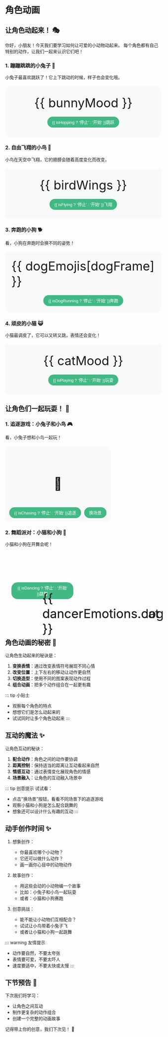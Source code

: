 # 角色动画

<script setup>
import { ref, onMounted } from 'vue'

// 小兔子状态
const bunnyPosition = ref(0)
const bunnyMood = ref('🐰')
const isHopping = ref(false)
let hopInterval

// 小鸟状态
const birdHeight = ref(0)
const birdWings = ref('🦅')
const isFlying = ref(false)
let flyInterval

// 小狗状态
const dogFrame = ref(0)
const dogEmojis = ['🐕', '🦮', '🐕', '🐩']
const isDogRunning = ref(false)
let runInterval

// 小猫状态
const catSize = ref(30)
const catRotation = ref(0)
const catMood = ref('😺')
const isPlaying = ref(false)
let playInterval

// 角色动画控制函数
function toggleHop() {
  isHopping.value = !isHopping.value
  if (isHopping.value) {
    hopInterval = setInterval(() => {
      // 添加水平移动
      const time = Date.now() / 300
      bunnyPosition.value = Math.sin(time) * 30
      // 水平位移
      const horizontalOffset = Math.cos(time) * 20
      bunnyMood.value = bunnyPosition.value > 0 ? '🐰' : '🐇'
      bunnyStyle.value = {
        transform: `translateY(${bunnyPosition.value}px) translateX(${horizontalOffset}px) rotate(${bunnyPosition.value}deg)`
      }
    }, 50)
  } else {
    clearInterval(hopInterval)
    bunnyPosition.value = 0
    bunnyStyle.value = { transform: 'none' }
  }
}

function toggleFly() {
  isFlying.value = !isFlying.value
  if (isFlying.value) {
    flyInterval = setInterval(() => {
      const time = Date.now() / 400
      birdHeight.value = Math.sin(time) * 40
      // 添加水平移动和旋转
      const horizontalOffset = Math.cos(time) * 30
      const rotation = Math.sin(time) * 15
      birdWings.value = birdHeight.value > 0 ? '🦅' : '🦢'
      birdStyle.value = {
        transform: `translateY(${birdHeight.value}px) translateX(${horizontalOffset}px) rotate(${rotation}deg)`
      }
    }, 50)
  } else {
    clearInterval(flyInterval)
    birdHeight.value = 0
    birdStyle.value = { transform: 'none' }
  }
}

function toggleRun() {
  isDogRunning.value = !isDogRunning.value
  if (isDogRunning.value) {
    runInterval = setInterval(() => {
      dogFrame.value = (dogFrame.value + 1) % dogEmojis.length
      // 添加弹跳效果
      const bounce = Math.abs(Math.sin(Date.now() / 200)) * 10
      const move = (Date.now() / 10) % 100
      dogStyle.value = {
        transform: `translateY(-${bounce}px) translateX(${move}px)`
      }
    }, 200)
  } else {
    clearInterval(runInterval)
    dogFrame.value = 0
    dogStyle.value = { transform: 'none' }
  }
}

function togglePlay() {
  isPlaying.value = !isPlaying.value
  if (isPlaying.value) {
    playInterval = setInterval(() => {
      const time = Date.now() / 300
      catSize.value = 30 + Math.sin(time) * 10
      catRotation.value = (catRotation.value + 10) % 360
      // 添加跳跃和移动
      const jump = Math.abs(Math.sin(time)) * 20
      const slide = Math.cos(time) * 15
      catMood.value = ['😺', '😸', '😺', '😹'][Math.floor(time) % 4]
      catStyle.value = {
        transform: `rotate(${catRotation.value}deg) translateY(-${jump}px) translateX(${slide}px)`,
        fontSize: catSize.value + 'px'
      }
    }, 50)
  } else {
    clearInterval(playInterval)
    catSize.value = 30
    catRotation.value = 0
    catMood.value = '😺'
    catStyle.value = { transform: 'none', fontSize: '30px' }
  }
}

// 清理定时器
onMounted(() => {
  return () => {
    clearInterval(hopInterval)
    clearInterval(flyInterval)
    clearInterval(runInterval)
    clearInterval(playInterval)
  }
})

// 互动场景状态
const scene = ref('garden') // garden, sky, playground
const isScenePlaying = ref(false)
let sceneInterval

// 小兔子和小鸟的追逐游戏
const bunnyX = ref(0)
const birdX = ref(200)
const bunnyY = ref(0)
const birdY = ref(-30)
const isChasing = ref(false)
let chaseInterval

// 小猫和小狗的舞蹈派对
const dancerPositions = ref({ cat: 0, dog: 180 })
const dancerEmotions = ref({ cat: '😺', dog: '🐕' })
const isDancing = ref(false)
let danceInterval

// 场景切换函数
function changeScene() {
  scene.value = {
    'garden': 'sky',
    'sky': 'playground',
    'playground': 'garden'
  }[scene.value]
}

// 追逐游戏控制
function toggleChase() {
  isChasing.value = !isChasing.value
  if (isChasing.value) {
    chaseInterval = setInterval(() => {
      const time = Date.now() / 300
      // 小兔子追逐路径更自然
      bunnyX.value = (bunnyX.value + 3) % 250
      bunnyY.value = Math.sin(time) * 20
      const bunnyRotation = Math.sin(time) * 10
      
      // 小鸟飞行路径更复杂
      birdX.value = (birdX.value + 4) % 250
      birdY.value = -30 + Math.sin(time * 1.5) * 30
      const birdRotation = Math.cos(time) * 15
      
      // 更新样式
      bunnyChaseStyle.value = {
        transform: `translate(${bunnyX.value}px, ${bunnyY.value}px) rotate(${bunnyRotation}deg)`
      }
      birdChaseStyle.value = {
        transform: `translate(${birdX.value}px, ${birdY.value}px) rotate(${birdRotation}deg)`
      }
    }, 50)
  } else {
    clearInterval(chaseInterval)
    resetChasePositions()
  }
}

// 舞蹈派对控制
function toggleDance() {
  isDancing.value = !isDancing.value
  if (isDancing.value) {
    danceInterval = setInterval(() => {
      const time = Date.now() / 300
      // 更复杂的舞蹈动作
      dancerPositions.value.cat = (dancerPositions.value.cat + 10) % 360
      dancerPositions.value.dog = (dancerPositions.value.dog + 10) % 360
      
      // 添加跳跃效果
      const catJump = Math.abs(Math.sin(time)) * 20
      const dogJump = Math.abs(Math.cos(time)) * 20
      
      // 更新样式
      catDanceStyle.value = {
        transform: `rotate(${dancerPositions.value.cat}deg) translateX(50px) translateY(-${catJump}px)`
      }
      dogDanceStyle.value = {
        transform: `rotate(${dancerPositions.value.dog}deg) translateX(50px) translateY(-${dogJump}px)`
      }
      
      // 更丰富的表情变化
      dancerEmotions.value.cat = ['😺', '😸', '😺', '😹'][Math.floor(time) % 4]
      dancerEmotions.value.dog = ['🐕', '🦮', '🐕', '🐩'][Math.floor(time) % 4]
    }, 100)
  } else {
    clearInterval(danceInterval)
    resetDancePositions()
  }
}

// 新增样式状态
const bunnyStyle = ref({ transform: 'none' })
const birdStyle = ref({ transform: 'none' })
const dogStyle = ref({ transform: 'none' })
const catStyle = ref({ transform: 'none', fontSize: '30px' })
const bunnyChaseStyle = ref({ transform: 'none' })
const birdChaseStyle = ref({ transform: 'none' })
const catDanceStyle = ref({ transform: 'none' })
const dogDanceStyle = ref({ transform: 'none' })

// 重置函数
function resetChasePositions() {
  bunnyX.value = 0
  birdX.value = 200
  bunnyY.value = 0
  birdY.value = -30
  bunnyChaseStyle.value = { transform: 'none' }
  birdChaseStyle.value = { transform: 'none' }
}

function resetDancePositions() {
  dancerPositions.value = { cat: 0, dog: 180 }
  dancerEmotions.value = { cat: '😺', dog: '🐕' }
  catDanceStyle.value = { transform: 'none' }
  dogDanceStyle.value = { transform: 'none' }
}

onMounted(() => {
  return () => {
    clearInterval(chaseInterval)
    clearInterval(danceInterval)
  }
})
</script>

## 让角色动起来！ 🎭

你好，小朋友！今天我们要学习如何让可爱的小动物动起来。
每个角色都有自己特别的动作，让我们一起来认识它们吧！

### 1. 蹦蹦跳跳的小兔子 🐰

小兔子最喜欢跳跃了！它上下跳动的时候，样子也会变化哦。

<div class="demo-box">
  <div 
    class="character"
    :style="bunnyStyle"
  >
    {{ bunnyMood }}
  </div>
  <button 
    @click="toggleHop"
    :class="{ active: isHopping }"
  >
    {{ isHopping ? '停止' : '开始' }}跳跃
  </button>
</div>

### 2. 自由飞翔的小鸟 🦅

小鸟在天空中飞翔，它的翅膀会随着高度变化而改变。

<div class="demo-box">
  <div 
    class="character"
    :style="birdStyle"
  >
    {{ birdWings }}
  </div>
  <button 
    @click="toggleFly"
    :class="{ active: isFlying }"
  >
    {{ isFlying ? '停止' : '开始' }}飞翔
  </button>
</div>

### 3. 奔跑的小狗 🐕

看，小狗在奔跑时会换不同的姿势！

<div class="demo-box">
  <div 
    class="character"
    :style="dogStyle"
  >
    {{ dogEmojis[dogFrame] }}
  </div>
  <button 
    @click="toggleRun"
    :class="{ active: isDogRunning }"
  >
    {{ isDogRunning ? '停止' : '开始' }}奔跑
  </button>
</div>

### 4. 顽皮的小猫 😺

小猫最调皮了，它可以又转又跳，表情还会变化！

<div class="demo-box">
  <div 
    class="character"
    :style="catStyle"
  >
    {{ catMood }}
  </div>
  <button 
    @click="togglePlay"
    :class="{ active: isPlaying }"
  >
    {{ isPlaying ? '停止' : '开始' }}玩耍
  </button>
</div>

## 让角色们一起玩耍！ 🎪

### 1. 追逐游戏：小兔子和小鸟 🎮

看，小兔子想和小鸟一起玩！

<div class="demo-box scene-box" :class="scene">
  <div 
    class="character bunny"
    :style="bunnyChaseStyle"
  >
    🐰
  </div>
  <div 
    class="character bird"
    :style="birdChaseStyle"
  >
    🦅
  </div>
  <div class="controls">
    <button 
      @click="toggleChase"
      :class="{ active: isChasing }"
    >
      {{ isChasing ? '停止' : '开始' }}追逐
    </button>
    <button @click="changeScene">
      换场景
    </button>
  </div>
</div>

### 2. 舞蹈派对：小猫和小狗 💃

小猫和小狗在开舞会呢！

<div class="demo-box party-box">
  <div 
    class="character cat"
    :style="catDanceStyle"
  >
    {{ dancerEmotions.cat }}
  </div>
  <div 
    class="character dog"
    :style="dogDanceStyle"
  >
    {{ dancerEmotions.dog }}
  </div>
  <button 
    @click="toggleDance"
    :class="{ active: isDancing }"
  >
    {{ isDancing ? '停止' : '开始' }}跳舞
  </button>
</div>

## 角色动画的秘密 🎯

让角色生动起来的秘诀是：
1. **变换表情**：通过改变表情符号展现不同心情
2. **改变位置**：上下左右的移动让动作更自然
3. **切换造型**：使用不同的图案表现动作过程
4. **组合动画**：把多个动作组合在一起更有趣

::: tip 小贴士
- 观察每个角色的特点
- 想想它们是怎么动起来的
- 试试同时让多个角色动起来
:::

## 互动的魔法 ✨

让角色互动的秘诀：
1. **配合动作**：角色之间的动作要协调
2. **距离控制**：保持适当的距离让互动看起来自然
3. **情感互动**：通过表情变化展现角色的情感
4. **场景融入**：让角色的互动融入场景中

::: tip 创意提示
试试看：
- 点击"换场景"按钮，看看不同场景下的追逐游戏
- 观察小猫和小狗是怎么配合跳舞的
- 想象还可以设计什么有趣的互动
:::

## 动手创作时间 ✨

1. 想象创作：
   - 你最喜欢哪个小动物？
   - 它还可以做什么动作？
   - 画一画你心目中的动物动作

2. 故事创作：
   - 用这些会动的小动物编一个故事
   - 比如：小兔子和小鸟一起玩耍
   - 或者：小猫和小狗赛跑

3. 创意挑战：
   - 能不能让小动物们互相配合？
   - 试试让小鸟带着小兔子飞
   - 或者让小猫和小狗一起跳舞

<style scoped>
.demo-box {
  margin: 20px 0;
  padding: 20px;
  background: #f8f9fa;
  border-radius: 12px;
  min-height: 120px;
  display: flex;
  flex-direction: column;
  align-items: center;
  justify-content: center;
  gap: 20px;
}

.character {
  font-size: 40px;
  transition: all 0.3s ease;
  position: relative;
  will-change: transform;
}

button {
  padding: 8px 16px;
  background: #42b883;
  color: white;
  border: none;
  border-radius: 20px;
  cursor: pointer;
  transition: all 0.3s ease;
}

button:hover {
  transform: scale(1.05);
}

button.active {
  background: #ff6b6b;
}

.scene-box {
  background-size: cover;
  position: relative;
  width: 300px;
  height: 200px;
  overflow: hidden;
}

.scene-box.garden {
  background-color: #90EE90;
  background-image: linear-gradient(to bottom, transparent 0%, rgba(0,0,0,0.1) 100%);
}

.scene-box.sky {
  background-color: #87CEEB;
  background-image: linear-gradient(to bottom, #fff 0%, transparent 100%);
}

.scene-box.playground {
  background-color: #DEB887;
  background-image: linear-gradient(to bottom, transparent 0%, rgba(0,0,0,0.1) 100%);
}

.party-box {
  position: relative;
  width: 200px;
  height: 200px;
  background: radial-gradient(circle, rgba(255,255,255,0.2) 0%, transparent 70%);
}

.controls {
  position: absolute;
  bottom: 10px;
  width: 100%;
  display: flex;
  justify-content: center;
  gap: 10px;
}

.cat, .dog {
  position: absolute;
  left: 50%;
  top: 50%;
  transform-origin: -50px 0;
}

.bunny, .bird {
  position: absolute;
  transition: transform 0.1s linear;
}
</style>

::: warning 友情提示
- 动作要自然，不要太夸张
- 表情要可爱，不要太吓人
- 速度要适中，不要太快或太慢
:::

## 下节预告 🌟

下次我们将学习：
- 让角色之间互动
- 制作更复杂的动作组合
- 创建一个完整的动画故事

记得带上你的创意，我们下次见！ 🌈
